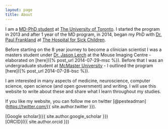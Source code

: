 ```yaml
---
layout: page
title: About
---
```


I am a [MD-PhD student](http://mdphd.utoronto.ca/people/steadman-patrick) at [The University of Toronto](http://www.utoronto.ca/). I started the program in 2013 and after 1 year of the MD program, in 2014, began my PhD with [Dr. Paul Frankland](http://www.franklandlab.com/) at [The Hospital for Sick Children](http://www.sickkids.ca/). 

Before starting on the 8 year journey to become a clinician scientist I was a masters student under [Dr. Jason Lerch](http://medbio.utoronto.ca/faculty/lerch.html) at the Mouse Imaging Centre - elaborated on [here]({% post_url 2014-07-29-msc %}). Before that I was an undergraduate student at [McMaster University](http://www.mcmaster.ca/) - I outlined the program [here]({% post_url 2014-07-28-bsc %}).

I am interested in many aspects of medicine, neuroscience, computer science, open science (and open government) and writing. I will use this website to write about these and share what I learn throughout my studies.

If you like my website, you can follow me on twitter [@pesteadman](https://twitter.com/{{ site.author.twitter }}). 

[Google scholar]({{ site.author.google_scholar }})  
[ORCID]({{ site.author.orcid }})